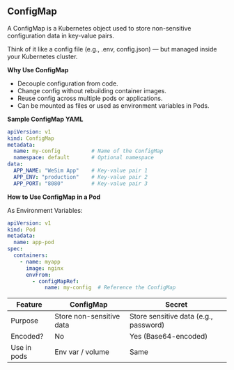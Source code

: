 ## ConfigMap

A ConfigMap is a Kubernetes object used to store non-sensitive configuration data in key-value pairs.

Think of it like a config file (e.g., .env, config.json) — but managed inside your Kubernetes cluster.

**Why Use ConfigMap**
- Decouple configuration from code.
- Change config without rebuilding container images.
- Reuse config across multiple pods or applications.
- Can be mounted as files or used as environment variables in Pods.

**Sample ConfigMap YAML**

```yaml
apiVersion: v1
kind: ConfigMap
metadata:
  name: my-config          # Name of the ConfigMap
  namespace: default       # Optional namespace
data:
  APP_NAME: "WeSim App"    # Key-value pair 1
  APP_ENV: "production"    # Key-value pair 2
  APP_PORT: "8080"         # Key-value pair 3
```

**How to Use ConfigMap in a Pod**

As Environment Variables:
```yaml
apiVersion: v1
kind: Pod
metadata:
  name: app-pod
spec:
  containers:
    - name: myapp
      image: nginx
      envFrom:
        - configMapRef:
            name: my-config  # Reference the ConfigMap
```

| Feature     | ConfigMap                | Secret                                |
| ----------- | ------------------------ | ------------------------------------- |
| Purpose     | Store non-sensitive data | Store sensitive data (e.g., password) |
| Encoded?    | No                       | Yes (Base64-encoded)                  |
| Use in pods | Env var / volume         | Same                                  |
